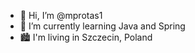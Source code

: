 - 👋 Hi, I’m @mprotas1
- 🌱 I’m currently learning Java and Spring
- 🏙 I'm living in Szczecin, Poland

<!---
mprotas1/mprotas1 is a ✨ special ✨ repository because its `README.md` (this file) appears on your GitHub profile.
You can click the Preview link to take a look at your changes.
--->
